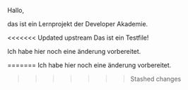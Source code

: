 Hallo,

das ist ein Lernprojekt der Developer Akademie.

<<<<<<< Updated upstream
Das ist ein Testfile!

Ich habe hier noch eine änderung vorbereitet.

=======
Ich habe hier noch eine änderung vorbereitet.
>>>>>>> Stashed changes
